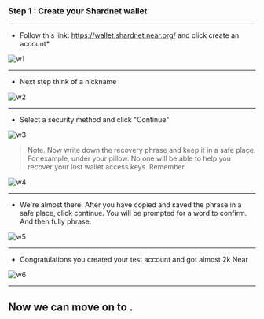 ### Step 1 : Create your Shardnet wallet
____
* Follow this link: https://wallet.shardnet.near.org/ and click create an account*

![w1](https://user-images.githubusercontent.com/101806416/179371859-7cd1f046-e095-4bae-b426-8f7e88bd5ec9.png)
____
* Next step think of a nickname

![w2](https://user-images.githubusercontent.com/101806416/179371860-a0f3c636-f135-4a4b-85bf-5032fa4cd736.png)
____
* Select a security method and click "Сontinue"

![w3](https://user-images.githubusercontent.com/101806416/179371862-97e6ae22-5300-4bc2-a47c-c8adf3003ac4.png)
> Note. Now write down the recovery phrase and keep it in a safe place. For example, under your pillow. No one will be able to help you recover your lost wallet access keys. Remember.

![w4](https://user-images.githubusercontent.com/101806416/179372580-3c2b4c3b-aec9-47f4-be49-fbdc96930cb1.png)
____
* We're almost there! After you have copied and saved the phrase in a safe place, click continue. You will be prompted for a word to confirm. And then fully phrase.

![w5](https://user-images.githubusercontent.com/101806416/179372850-c0e2d621-f5e2-40e0-bdf2-8305fcf2e7d8.png)
____
* Congratulations you created your test account and got almost 2k Near

![w6](https://user-images.githubusercontent.com/101806416/179373070-4a0095d3-34f2-42e6-be6c-9accf7be8dfe.png)
____
## __Now we can move on to .__
 
